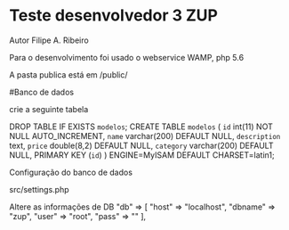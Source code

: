 # Teste desenvolvedor 3 ZUP
Autor Filipe A. Ribeiro

Para o desenvolvimento foi usado o webservice WAMP, php 5.6

A pasta publica está em /public/

#Banco de dados

crie a seguinte tabela

DROP TABLE IF EXISTS `modelos`;
CREATE TABLE `modelos` (
  `id` int(11) NOT NULL AUTO_INCREMENT,
  `name` varchar(200) DEFAULT NULL,
  `description` text,
  `price` double(8,2) DEFAULT NULL,
  `category` varchar(200) DEFAULT NULL,
  PRIMARY KEY (`id`)
) ENGINE=MyISAM DEFAULT CHARSET=latin1;


Configuração do banco de dados

src/settings.php

Altere as informações de DB
"db" => [
            "host" => "localhost",
            "dbname" => "zup",
            "user" => "root",
            "pass" => ""
        ],